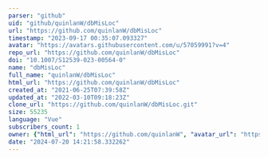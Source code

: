 ```yaml
---
parser: "github"
uid: "github/quinlanW/dbMisLoc"
url: "https://github.com/quinlanW/dbMisLoc"
timestamp: "2023-09-17 00:35:07.093327"
avatar: "https://avatars.githubusercontent.com/u/57059991?v=4"
repo_url: "https://github.com/quinlanW/dbMisLoc"
doi: "10.1007/S12539-023-00564-0"
name: "dbMisLoc"
full_name: "quinlanW/dbMisLoc"
html_url: "https://github.com/quinlanW/dbMisLoc"
created_at: "2021-06-25T07:39:58Z"
updated_at: "2022-03-10T09:18:23Z"
clone_url: "https://github.com/quinlanW/dbMisLoc.git"
size: 55235
language: "Vue"
subscribers_count: 1
owner: {"html_url": "https://github.com/quinlanW", "avatar_url": "https://avatars.githubusercontent.com/u/57059991?v=4", "login": "quinlanW", "type": "User"}
date: "2024-07-20 14:21:58.332262"
---
```

